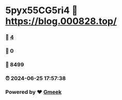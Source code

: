 # 5pyx55CG5ri4 :link: https://blog.000828.top/ 
### :page_facing_up: [4](https://blog.000828.top//tag.html) 
### :speech_balloon: 0 
### :hibiscus: 8499 
### :alarm_clock: 2024-06-25 17:57:38 
### Powered by :heart: [Gmeek](https://github.com/Meekdai/Gmeek)

